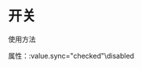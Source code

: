 # 开关

使用方法
<ClientOnly>
    <switch-demos></switch-demos>
</ClientOnly>

属性：:value.sync="checked"\disabled